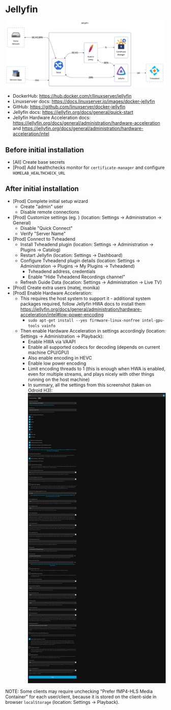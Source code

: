 # Jellyfin

![diagram](../../docs/diagrams/out/apps/jellyfin.png)

- DockerHub: <https://hub.docker.com/r/linuxserver/jellyfin>
- Linuxserver docs: <https://docs.linuxserver.io/images/docker-jellyfin>
- GitHub: <https://github.com/linuxserver/docker-jellyfin>
- Jellyfin docs: <https://jellyfin.org/docs/general/quick-start>
- Jellyfin Hardware Acceleration docs: <https://jellyfin.org/docs/general/administration/hardware-acceleration> and <https://jellyfin.org/docs/general/administration/hardware-acceleration/intel>

## Before initial installation

- \[All\] Create base secrets
- \[Prod\] Add healthchecks monitor for `certificate-manager` and configure `HOMELAB_HEALTHCHECK_URL`

## After initial installation

- \[Prod\] Complete initial setup wizard
    - Create "admin" user
    - Disable remote connections
- \[Prod\] Customize settings (eg. ) (location: Settings -> Administration -> General)
    - Disable "Quick Connect"
    - Verify "Server Name"
- \[Prod\] Connect to Tvheadend
    - Install Tvheadend plugin (location: Settings -> Administration -> Plugins -> Catalog)
    - Restart Jellyfin (location: Settings -> Dashboard)
    - Configure Tvheadend plugin details (location: Settings -> Administration -> Plugins -> My Plugins -> Tvheadend)
        - Tvheadend address, credentials
        - Enable "Hide Tvheadend Recordings channel"
    - Refresh Guide Data (location: Settings -> Administration -> Live TV)
- \[Prod\] Create extra users (matej, monika)
- \[Prod\] Enable Hardware Acceleration:
    - This requires the host system to support it - additional system packages required, follow Jellyfin HWA docs to install them <https://jellyfin.org/docs/general/administration/hardware-acceleration/intel#low-power-encoding>
        - `sudo apt-get install --yes firmware-linux-nonfree intel-gpu-tools vainfo`
    - Then enable Hardware Acceleration in settings accordingly (location: Settings -> Administration -> Playback):
        - Enable HWA via VAAPI
        - Enable all supported codecs for decoding (depends on current machine CPU/GPU)
        - Also enable encoding in HEVC
        - Enable low power encoding
        - Limit encoding threads to 1 (this is enough when HWA is enabled, even for multiple streams, and plays nicely with other things running on the host machine)
        - In summary, all the settings from this screenshot (taken on Odroid H3): ![Playback settings](./Playback%20settings.png)

NOTE: Some clients may require unchecking "Prefer fMP4-HLS Media Container" for each user/client,
because it is stored on the client-side in browser `localStorage` (location: Settings -> Playback).
